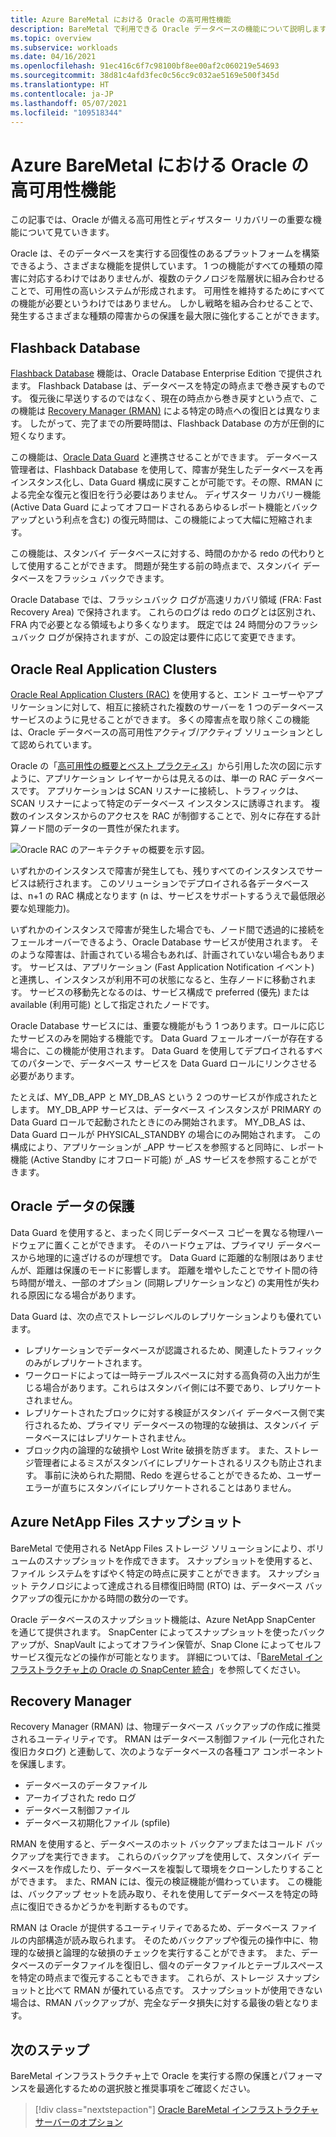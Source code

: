 ```yaml
---
title: Azure BareMetal における Oracle の高可用性機能
description: BareMetal で利用できる Oracle データベースの機能について説明します。
ms.topic: overview
ms.subservice: workloads
ms.date: 04/16/2021
ms.openlocfilehash: 91ec416c6f7c98100bf8ee00af2c060219e54693
ms.sourcegitcommit: 38d81c4afd3fec0c56cc9c032ae5169e500f345d
ms.translationtype: HT
ms.contentlocale: ja-JP
ms.lasthandoff: 05/07/2021
ms.locfileid: "109518344"
---
```

# <a name="high-availability-features-for-oracle-on-azure-baremetal"></a>Azure BareMetal における Oracle の高可用性機能

この記事では、Oracle が備える高可用性とディザスター リカバリーの重要な機能について見ていきます。

Oracle は、そのデータベースを実行する回復性のあるプラットフォームを構築できるよう、さまざまな機能を提供しています。 1 つの機能がすべての種類の障害に対応するわけではありませんが、複数のテクノロジを階層状に組み合わせることで、可用性の高いシステムが形成されます。 可用性を維持するためにすべての機能が必要というわけではありません。 しかし戦略を組み合わせることで、発生するさまざまな種類の障害からの保護を最大限に強化することができます。 

## <a name="flashback-database"></a>Flashback Database

[Flashback Database](https://docs.oracle.com/en/database/oracle/oracle-database/21/rcmrf/FLASHBACK-DATABASE.html#GUID-584AC79A-40C5-45CA-8C63-DED3BE3A4511) 機能は、Oracle Database Enterprise Edition で提供されます。 Flashback Database は、データベースを特定の時点まで巻き戻すものです。 復元後に早送りするのではなく、現在の時点から巻き戻すという点で、この機能は [Recovery Manager (RMAN)](https://docs.oracle.com/en/cloud/paas/db-backup-cloud/csdbb/performing-general-restore-and-recovery-operations.html) による特定の時点への復旧とは異なります。 したがって、完了までの所要時間は、Flashback Database の方が圧倒的に短くなります。
 
この機能は、[Oracle Data Guard](https://docs.oracle.com/en/database/oracle/oracle-database/19/sbydb/preface.html#GUID-B6209E95-9DA8-4D37-9BAD-3F000C7E3590) と連携させることができます。 データベース管理者は、Flashback Database を使用して、障害が発生したデータベースを再インスタンス化し、Data Guard 構成に戻すことが可能です。その際、RMAN による完全な復元と復旧を行う必要はありません。 ディザスター リカバリー機能 (Active Data Guard によってオフロードされるあらゆるレポート機能とバックアップという利点を含む) の復元時間は、この機能によって大幅に短縮されます。
 
この機能は、スタンバイ データベースに対する、時間のかかる redo の代わりとして使用することができます。 問題が発生する前の時点まで、スタンバイ データベースをフラッシュ バックできます。
 
Oracle Database では、フラッシュバック ログが高速リカバリ領域 (FRA: Fast Recovery Area) で保持されます。 これらのログは redo のログとは区別され、FRA 内で必要となる領域もより多くなります。 既定では 24 時間分のフラッシュバック ログが保持されますが、この設定は要件に応じて変更できます。

## <a name="oracle-real-application-clusters"></a>Oracle Real Application Clusters

[Oracle Real Application Clusters (RAC)](https://docs.oracle.com/en/database/oracle/oracle-database/19/racad/introduction-to-oracle-rac.html#GUID-5A1B02A2-A327-42DD-A1AD-20610B2A9D92) を使用すると、エンド ユーザーやアプリケーションに対して、相互に接続された複数のサーバーを 1 つのデータベース サービスのように見せることができます。 多くの障害点を取り除くこの機能は、Oracle データベースの高可用性アクティブ/アクティブ ソリューションとして認められています。

Oracle の「[高可用性の概要とベスト プラクティス](https://docs.oracle.com/en/database/oracle/oracle-database/19/haovw/ha-features.html)」から引用した次の図に示すように、アプリケーション レイヤーからは見えるのは、単一の RAC データベースです。 アプリケーションは SCAN リスナーに接続し、トラフィックは、SCAN リスナーによって特定のデータベース インスタンスに誘導されます。 複数のインスタンスからのアクセスを RAC が制御することで、別々に存在する計算ノード間のデータの一貫性が保たれます。

![Oracle RAC のアーキテクチャの概要を示す図。](media/oracle-high-availability/oracle-real-application-clusters.png)

いずれかのインスタンスで障害が発生しても、残りすべてのインスタンスでサービスは続行されます。 このソリューションでデプロイされる各データベースは、n+1 の RAC 構成となります (n は、サービスをサポートするうえで最低限必要な処理能力)。

いずれかのインスタンスで障害が発生した場合でも、ノード間で透過的に接続をフェールオーバーできるよう、Oracle Database サービスが使用されます。 そのような障害は、計画されている場合もあれば、計画されていない場合もあります。 サービスは、アプリケーション (Fast Application Notification イベント) と連携し、インスタンスが利用不可の状態になると、生存ノードに移動されます。 サービスの移動先となるのは、サービス構成で preferred (優先) または available (利用可能) として指定されたノードです。

Oracle Database サービスには、重要な機能がもう 1 つあります。ロールに応じたサービスのみを開始する機能です。 Data Guard フェールオーバーが存在する場合に、この機能が使用されます。 Data Guard を使用してデプロイされるすべてのパターンで、データベース サービスを Data Guard ロールにリンクさせる必要があります。

たとえば、MY\_DB\_APP と MY\_DB\_AS という 2 つのサービスが作成されたとします。 MY\_DB\_APP サービスは、データベース インスタンスが PRIMARY の Data Guard ロールで起動されたときにのみ開始されます。 MY\_DB\_AS は、Data Guard ロールが PHYSICAL\_STANDBY の場合にのみ開始されます。 この構成により、アプリケーションが \_APP サービスを参照すると同時に、レポート機能 (Active Standby にオフロード可能) が \_AS サービスを参照することができます。

## <a name="oracle-data-guard"></a>Oracle データの保護

Data Guard を使用すると、まったく同じデータベース コピーを異なる物理ハードウェアに置くことができます。 そのハードウェアは、プライマリ データベースから地理的に遠ざけるのが理想です。 Data Guard に距離的な制限はありませんが、距離は保護のモードに影響します。 距離を増やしたことでサイト間の待ち時間が増え、一部のオプション (同期レプリケーションなど) の実用性が失われる原因になる場合があります。

Data Guard は、次の点でストレージレベルのレプリケーションよりも優れています。

- レプリケーションでデータベースが認識されるため、関連したトラフィックのみがレプリケートされます。
- ワークロードによっては一時テーブルスペースに対する高負荷の入出力が生じる場合があります。これらはスタンバイ側には不要であり、レプリケートされません。
- レプリケートされたブロックに対する検証がスタンバイ データベース側で実行されるため、プライマリ データベースの物理的な破損は、スタンバイ データベースにはレプリケートされません。
- ブロック内の論理的な破損や Lost Write 破損を防ぎます。 また、ストレージ管理者によるミスがスタンバイにレプリケートされるリスクも防止されます。
事前に決められた期間、Redo を遅らせることができるため、ユーザー エラーが直ちにスタンバイにレプリケートされることはありません。

## <a name="azure-netapp-files-snapshots"></a>Azure NetApp Files スナップショット

BareMetal で使用される NetApp Files ストレージ ソリューションにより、ボリュームのスナップショットを作成できます。 スナップショットを使用すると、ファイル システムをすばやく特定の時点に戻すことができます。 スナップショット テクノロジによって達成される目標復旧時間 (RTO) は、データベース バックアップの復元にかかる時間の数分の一です。

Oracle データベースのスナップショット機能は、Azure NetApp SnapCenter を通じて提供されます。 SnapCenter によってスナップショットを使ったバックアップが、SnapVault によってオフライン保管が、Snap Clone によってセルフサービス復元などの操作が可能となります。 詳細については、「[BareMetal インフラストラクチャ上の Oracle の SnapCenter 統合](netapp-snapcenter-integration-oracle-baremetal.md)」を参照してください。

## <a name="recovery-manager"></a>Recovery Manager

Recovery Manager (RMAN) は、物理データベース バックアップの作成に推奨されるユーティリティです。 RMAN はデータベース制御ファイル (一元化された復旧カタログ) と連動して、次のようなデータベースの各種コア コンポーネントを保護します。

- データベースのデータファイル
- アーカイブされた redo ログ
- データベース制御ファイル
- データベース初期化ファイル (spfile)

RMAN を使用すると、データベースのホット バックアップまたはコールド バックアップを実行できます。 これらのバックアップを使用して、スタンバイ データベースを作成したり、データベースを複製して環境をクローンしたりすることができます。 また、RMAN には、復元の検証機能が備わっています。 この機能は、バックアップ セットを読み取り、それを使用してデータベースを特定の時点に復旧できるかどうかを判断するものです。

RMAN は Oracle が提供するユーティリティであるため、データベース ファイルの内部構造が読み取られます。 そのためバックアップや復元の操作中に、物理的な破損と論理的な破損のチェックを実行することができます。 また、データベースのデータファイルを復旧し、個々のデータファイルとテーブルスペースを特定の時点まで復元することもできます。 これらが、ストレージ スナップショットと比べて RMAN が優れている点です。 スナップショットが使用できない場合は、RMAN バックアップが、完全なデータ損失に対する最後の砦となります。

## <a name="next-steps"></a>次のステップ

BareMetal インフラストラクチャ上で Oracle を実行する際の保護とパフォーマンスを最適化するための選択肢と推奨事項をご確認ください。

> [!div class="nextstepaction"]
> [Oracle BareMetal インフラストラクチャ サーバーのオプション](options-considerations-high-availability.md)
